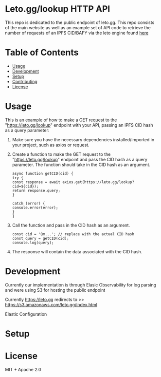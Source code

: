 # Leto.gg/lookup HTTP API
This repo is dedicated to the public endpoint of leto.gg. This repo consists of the main website as well as an example set of API code to retrieve the number of requests of an IPFS CID/BAFY via the leto engine found [here](https://github.com/noryev/leto-engine)

# Table of Contents
- [Usage](#usage)
- [Development](#development)
- [Setup](#setup)
- [Contributing](#contributing)
- [License](#license)

# Usage

 This is an example of how to make a GET request to the "https://leto.gg/lookup" endpoint with your API, passing an IPFS CID hash as a query parameter:
1. Make sure you have the necessary dependencies installed/imported in your project, such as axios or request.
2. Create a function to make the GET request to the "https://leto.gg/lookup" endpoint and pass the CID hash as a query parameter. The function should take in the CID hash as an argument.

       async function getCID(cid) {
       try {
       const response = await axios.get(https://leto.gg/lookup?cid=${cid});
       return response.query;
       }
  
       catch (error) {
       console.error(error);
       }
       }

3. Call the function and pass in the CID hash as an argument.

       const cid = 'Qm...'; // replace with the actual CID hash
       const query = getCID(cid);
       console.log(query);

4. The response will contain the data associated with the CID hash.


# Development

Currently our implementation is through Elasic Observability for log parsing and were using S3 for hosting the public endpoint 

Currently https://leto.gg redirects to >> https://s3.amazonaws.com/leto.gg/index.html

Elastic Configuration

# Setup

# License
MIT + Apache 2.0
